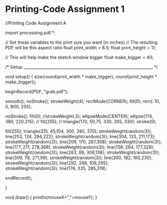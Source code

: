 Printing-Code Assignment 1
=============

//Printing Code Assignment A

import processing.pdf.*;

// Set these variables to the print size you want (in inches)
// The resulting PDF will be this aspect ratio
float print_width = 8.5;
float print_height = 11;

// This will help make the sketch window bigger
float make_bigger = 40;


/*  Setup
_________________________________________________________________ */

void setup()
{
  size(round(print_width * make_bigger), round(print_height * make_bigger));

  beginRecord(PDF, "grab.pdf"); 
 
  smooth();
  noStroke();
  strokeWeight(4);
  rectMode(CORNER);
  fill(0);
  rect(-10, 0, 800, 255);
  
  noStroke();
  fill(0);
  //strokeWeight(.5);
  ellipseMode(CENTER);
  ellipse(174, 380, 220,215);
//  fill(255);
//  triangle(170, 50,75, 330, 265, 330);
  stroke(0);
  
  fill(255);
  triangle(315, 45,104, 300, 280, 370);
  strokeWeight(random(3));
  line(253, 124, 294,222);
  strokeWeight(random(3));
  line(304, 133, 211,173);
  strokeWeight(random(3));
  line(209, 170, 287,308);
  strokeWeight(random(3));
  line(177, 217, 278,368);
  strokeWeight(random(3));
  line(138, 264, 177,329);
  strokeWeight(random(3));
  line(283, 88, 306,138);
  strokeWeight(random(3));
  line(309, 78, 271,99);
  strokeWeight(random(3));
  line(300, 182, 160,230);
  strokeWeight(random(3));
  line(292, 248, 108,295);
  strokeWeight(random(3));
  line(176, 335, 285,318);
  
  

  
  endRecord();
  
}

void draw()
{
println(mouseX+","+mouseY);
}





